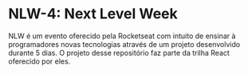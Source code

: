 # NLW-4: Next Level Week

NLW é um evento oferecido pela Rocketseat com intuito de ensinar à programadores novas tecnologias através de um projeto desenvolvido durante 5 dias. O projeto desse repositório faz parte da trilha React oferecido por eles.
